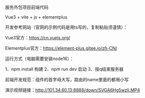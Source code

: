 服务外包项目前端代码

Vue3 + vite + js + elementplus

开发参考网站（官网的示例代码是用ts写的，复制粘贴须谨慎）：

Vue3官方：https://cn.vuejs.org/ 

Elementplus官方：https://element-plus.gitee.io/zh-CN/


运行方式（电脑需要安装node16）：

1、npm install 构建
2、npm run dev 启动
3、按q结束服务器

前端开发规范：组件的首字母大写，路由的name里面的都用小写

演示视频链接：http://101.34.60.13:8888/down/SVGA6Hg5wzli.MP4
